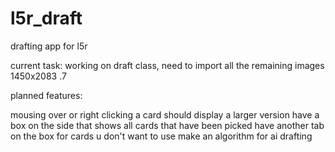 # l5r_draft
drafting app for l5r

current task:
working on draft class, need to import all the remaining images
1450x2083
.7

planned features:

mousing over or right clicking a card should display a larger version
have a box on the side that shows all cards that have been picked
have another tab on the box for cards u don't want to use
make an algorithm for ai drafting

